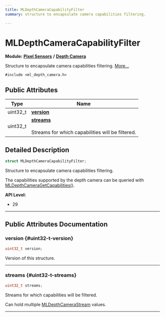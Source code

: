 ```yaml
---
title: MLDepthCameraCapabilityFilter
summary: structure to encapsulate camera capabilities filtering. 

---
```


# MLDepthCameraCapabilityFilter

**Module:** **[Pixel Sensors](/versioned_docs/version-02-Aug-2023/api-ref/api/Modules/group___pixel_sensors/group___pixel_sensors.md)** **/** **[Depth Camera](/versioned_docs/version-02-Aug-2023/api-ref/api/Modules/group___pixel_sensors/group___d_cam/group___d_cam.md)**



Structure to encapsulate camera capabilities filtering.  [More...](#detailed-description)


`#include <ml_depth_camera.h>`

## Public Attributes

| Type           | Name           |
| -------------- | -------------- |
| uint32_t | **[version](/versioned_docs/version-02-Aug-2023/api-ref/api/Modules/group___pixel_sensors/group___d_cam/struct_m_l_depth_camera_capability_filter.md#uint32-t-version)**  |
| uint32_t | **[streams](/versioned_docs/version-02-Aug-2023/api-ref/api/Modules/group___pixel_sensors/group___d_cam/struct_m_l_depth_camera_capability_filter.md#uint32-t-streams)** <br></br>Streams for which capabilities will be filtered.  |

## Detailed Description

```cpp
struct MLDepthCameraCapabilityFilter;
```

Structure to encapsulate camera capabilities filtering. 

The capabilities supported by the depth camera can be queried with [MLDepthCameraGetCapabilities()](/versioned_docs/version-02-Aug-2023/api-ref/api/Modules/group___pixel_sensors/group___d_cam/group___d_cam.md#mlresult-mldepthcameragetcapabilities).




**API Level:**
  * 29




-----------
## Public Attributes Documentation

### version {#uint32-t-version}

```cpp
uint32_t version;
```


Version of this structure. 





-----------

### streams {#uint32-t-streams}

```cpp
uint32_t streams;
```

Streams for which capabilities will be filtered. 

Can hold multiple [MLDepthCameraStream](/versioned_docs/version-02-Aug-2023/api-ref/api/Modules/group___pixel_sensors/group___d_cam/group___d_cam.md#enum-mldepthcamerastream) values. 





-----------


